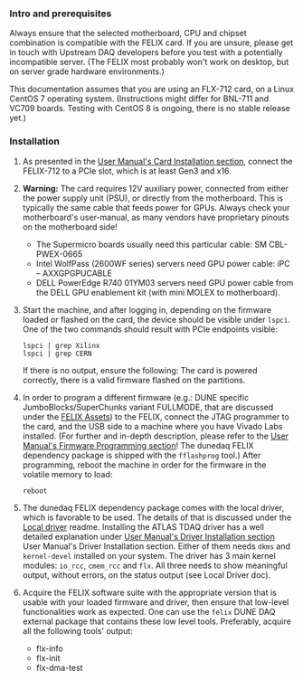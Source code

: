 ### Intro and prerequisites 
Always ensure that the selected motherboard, CPU and chipset combination is compatible with the FELIX card. If you are unsure, please get in touch with Upstream DAQ developers before you test with a potentially incompatible server. (The FELIX most probably won't work on desktop, but on server grade hardware environments.)

This documentation assumes that you are using an FLX-712 card, on a Linux CentOS 7 operating system. (Instructions might differ for BNL-711 and VC709 boards. Testing with CentOS 8 is ongoing, there is no stable release yet.)

### Installation
1. As presented in the [User Manual's Card Installation section](https://atlas-project-felix.web.cern.ch/atlas-project-felix/user/felix-user-manual/versions/4.0.6/3_hardware_setup.html#subsec:bnl711install), connect the FELIX-712 to a PCIe slot, which is at least Gen3 and x16.

2. **Warning:** The card requires 12V auxiliary power, connected from either the power supply unit (PSU), or directly from the motherboard. This is typically the same cable that feeds power for GPUs. Always check your motherboard's user-manual, as many vendors have proprietary pinouts on the motherboard side!
   * The Supermicro boards usually need this particular cable: SM CBL-PWEX-0665
   * Intel WolfPass (2600WF series) servers need GPU power cable: iPC – AXXGPGPUCABLE
   * DELL PowerEdge R740 01YM03 servers need GPU power cable from the DELL GPU enablement kit (with mini MOLEX to motherboard).

3. Start the machine, and after logging in, depending on the firmware loaded or flashed on the card, the device should be visible under 
   `lspci`. One of the two commands should result with PCIe endpoints visible:
   ```
   lspci | grep Xilinx
   lspci | grep CERN 
   ```
   If there is no output, ensure the following: The card is powered correctly, there is a valid firmware flashed on the partitions.

4. In order to program a different firmware (e.g.: DUNE specific JumboBlocks/SuperChunks variant FULLMODE, that are discussed under the [FELIX Assets](FELIX-assets.md#firmware_versions)) to the FELIX, connect the JTAG programmer to the card, and the USB side to a machine where you have Vivado Labs installed. (For further and in-depth description, please refer to the [User Manual's Firmware Programming section](https://atlas-project-felix.web.cern.ch/atlas-project-felix/user/felix-user-manual/versions/4.0.6/4_firmware_programming.html#_4_2_firmware_programming)! The dunedaq FELIX dependency package is shipped with the `fflashprog` tool.) After programming, reboot the machine in order for the firmware in the volatile memory to load:
   ```
   reboot
   ```

5. The dunedaq FELIX dependency package comes with the local driver, which is favorable to be used. The details of that is discussed under the [Local driver](https://github.com/DUNE-DAQ/flxlibs/wiki/Local-driver) readme. Installing the ATLAS TDAQ driver has a well detailed explanation under [User Manual's Driver Installation section](https://atlas-project-felix.web.cern.ch/atlas-project-felix/user/felix-user-manual/versions/4.0.6/5_software_installation.html#_5_2_1_driver_rpm_installation_instructions) User Manual's Driver Installation section.
Either of them needs `dkms` and `kernel-devel` installed on your system. The driver has 3 main kernel modules: `io_rcc`, `cmem_rcc` and `flx`. All three needs to show meaningful output, without errors, on the status output (see Local Driver doc).

6. Acquire the FELIX software suite with the appropriate version that is usable with your loaded firmware and driver, then ensure that low-level functionalities work as expected. One can use the `felix` DUNE DAQ external package that contains these low level tools. 
Preferably, acquire all the following tools' output:

    * flx-info
    * flx-init
    * flx-dma-test

